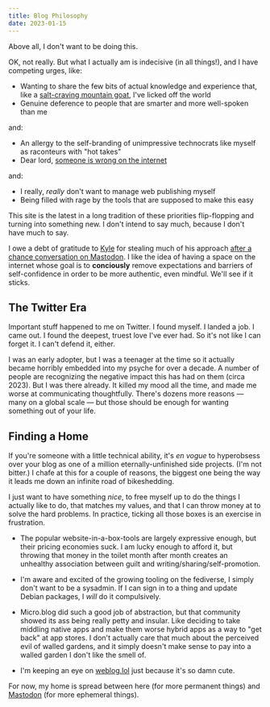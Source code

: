```yaml
---
title: Blog Philosophy
date: 2023-01-15
---
```


Above all, I don't want to be doing this.

OK, not really. But what I actually am is indecisive (in all things!), and I have competing urges, like:

- Wanting to share the few bits of actual knowledge and experience that, like a [salt-craving mountain goat](https://www.youtube.com/watch?v=f0jMzdbEui0), I've licked off the world
- Genuine deference to people that are smarter and more well-spoken than me

and:

- An allergy to the self-branding of unimpressive technocrats like myself as raconteurs with "hot takes"
- Dear lord, [someone is wrong on the internet](https://xkcd.com/386/)

and:

- I really, _really_ don't want to manage web publishing myself
- Being filled with rage by the tools that are supposed to make this easy

This site is the latest in a long tradition of these priorities flip-flopping and turning into something new.
I don't intend to say much, because I don't have much to say.

I owe a debt of gratitude to [Kyle](https://kylehugh.es) for stealing much of his approach [after a chance conversation on Mastodon](https://mastodon.social/@kyle@mister.computer/109599250472700900).
I like the idea of having a space on the internet whose goal is to **conciously** remove expectations and barriers of self-confidence in order to be more authentic, even mindful.
We'll see if it sticks.

## The Twitter Era

Important stuff happened to me on Twitter. I found myself. I landed a job. I came out. I found the deepest, truest love I've ever had. So it's not like I can forget it. I can't defend it, either.

I was an early adopter, but I was a teenager at the time so it actually became horribly embedded into my psyche for over a decade. A number of people are recognizing the negative impact this has had on them (circa 2023). But I was there already. It killed my mood all the time, and made me worse at communicating thoughtfully. There's dozens more reasons — many on a global scale — but those should be enough for wanting something out of your life.

## Finding a Home

If you're someone with a little technical ability, it's _en vogue_ to hyperobsess over your blog as one of a million eternally-unfinished side projects.
(I'm not bitter.)
I chafe at this for a couple of reasons, the biggest one being the way it leads me down an infinite road of bikeshedding.

I just want to have something _nice_, to free myself up to do the things I actually like to do, that matches my values, and that I can throw money at to solve the hard problems.
In practice, ticking all those boxes is an exercise in frustration.

- The popular website-in-a-box-tools are largely expressive enough, but their pricing economies suck. I am lucky enough to afford it, but throwing that money in the toilet month after month creates an unhealthy association between guilt and writing/sharing/self-promotion.
- I'm aware and excited of the growing tooling on the fediverse, I simply don't want to be a sysadmin. If I can sign in to a thing and update Debian packages, I _will_ do it compulsively.
- Micro.blog did such a good job of abstraction, but that community showed its ass being really petty and insular. Like deciding to take middling native apps and make them worse hybrid apps as a way to "get back" at app stores. I don't actually care that much about the perceived evil of walled gardens, and it simply doesn't make sense to pay into a walled garden I don't like the smell of.

- I'm keeping an eye on [weblog.lol](https://weblog.lol) just because it's so damn cute.

For now, my home is spread between here (for more permanent things) and [Mastodon](https://mastodon.social/@zw) (for more ephemeral things).
